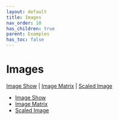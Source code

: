 ```yaml
---
layout: default
title: Images
nav_order: 10
has_children: true
parent: Examples
has_toc: false
---
```

# Images

[Image Show](imageimaimages/scaled-image.mdrix.mdmd) | [Image Matrix](#image-matrix) | [Scaled Image](#scaled-image)
 


- [Image Show](images/image-show.md)
- [Image Matrix](images/image-matrix.md)
- [Scaled Image](images/scaled-image.md)
